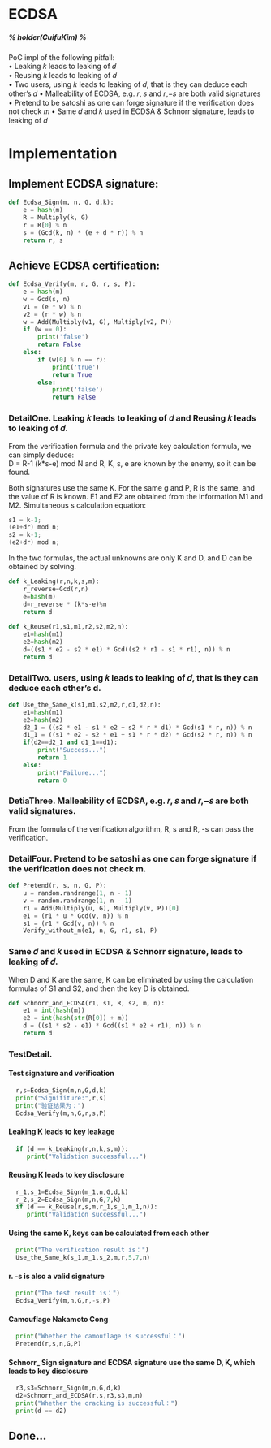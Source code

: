 # ECDSA
##### % holder(CuifuKim) %  
PoC impl of the following pitfall:  
• Leaking 𝑘 leads to leaking of 𝑑   
• Reusing 𝑘 leads to leaking of 𝑑  
• Two users, using 𝑘 leads to leaking of 𝑑, that is they can deduce each other’s 𝑑 • Malleability of ECDSA, e.g. 𝑟, 𝑠 and 𝑟,−𝑠 are both valid 
signatures  
• Pretend to be satoshi as one can forge signature if the verification does not check 𝑚 • Same 𝑑 and 𝑘 used in ECDSA & Schnorr signature, leads to 
leaking of 𝑑  

# Implementation
## Implement ECDSA signature:   
```python
def Ecdsa_Sign(m, n, G, d,k):
    e = hash(m)
    R = Multiply(k, G)
    r = R[0] % n
    s = (Gcd(k, n) * (e + d * r)) % n
    return r, s
```
## Achieve ECDSA certification:
```python
def Ecdsa_Verify(m, n, G, r, s, P):
    e = hash(m)
    w = Gcd(s, n)
    v1 = (e * w) % n
    v2 = (r * w) % n
    w = Add(Multiply(v1, G), Multiply(v2, P))
    if (w == 0):
        print('false')
        return False
    else:
        if (w[0] % n == r):
            print('true')
            return True
        else:
            print('false')
            return False
```

### DetailOne. Leaking 𝑘 leads to leaking of 𝑑 and Reusing 𝑘 leads to leaking of 𝑑.  
From the verification formula and the private key calculation formula, we can simply deduce:  
D = R-1 (k*s-e) mod N and R, K, s, e are known by the enemy, so it can be found.  

Both signatures use the same K. For the same g and P, R is the same, and the value of R is known. E1 and E2 are obtained from the information M1 and M2.
Simultaneous s calculation equation:
```c
s1 = k-1;  
(e1+dr) mod n;
s2 = k-1;
(e2+dr) mod n;
```
In the two formulas, the actual unknowns are only K and D, and D can be obtained by solving.  

```python
def k_Leaking(r,n,k,s,m):
    r_reverse=Gcd(r,n)
    e=hash(m)
    d=r_reverse * (k*s-e)%n
    return d
    
def k_Reuse(r1,s1,m1,r2,s2,m2,n):
    e1=hash(m1)
    e2=hash(m2)
    d=((s1 * e2 - s2 * e1) * Gcd((s2 * r1 - s1 * r1), n)) % n
    return d
```
### DetailTwo. users, using 𝑘 leads to leaking of 𝑑, that is they can deduce each other’s d.
```python
def Use_the_Same_k(s1,m1,s2,m2,r,d1,d2,n):
    e1=hash(m1)
    e2=hash(m2)
    d2_1 = ((s2 * e1 - s1 * e2 + s2 * r * d1) * Gcd(s1 * r, n)) % n
    d1_1 = ((s1 * e2 - s2 * e1 + s1 * r * d2) * Gcd(s2 * r, n)) % n
    if(d2==d2_1 and d1_1==d1):
        print("Success...")
        return 1
    else:
        print("Failure...")
        return 0
```
### DetiaThree. Malleability of ECDSA, e.g. 𝑟, 𝑠 and 𝑟,−𝑠 are both valid signatures.
From the formula of the verification algorithm, R, s and R, -s can pass the verification.
### DetailFour. Pretend to be satoshi as one can forge signature if the verification does not check m.
```python
def Pretend(r, s, n, G, P):
    u = random.randrange(1, n - 1)
    v = random.randrange(1, n - 1)
    r1 = Add(Multiply(u, G), Multiply(v, P))[0]
    e1 = (r1 * u * Gcd(v, n)) % n
    s1 = (r1 * Gcd(v, n)) % n
    Verify_without_m(e1, n, G, r1, s1, P)
```
### Same 𝑑 and 𝑘 used in ECDSA & Schnorr signature, leads to leaking of 𝑑.
When D and K are the same, K can be eliminated by using the calculation formulas of S1 and S2, and then the key D is obtained.  
```python
def Schnorr_and_ECDSA(r1, s1, R, s2, m, n):
    e1 = int(hash(m))
    e2 = int(hash(str(R[0]) + m))
    d = ((s1 * s2 - e1) * Gcd((s1 * e2 + r1), n)) % n
    return d
```

### TestDetail.

#### Test signature and verification
```python
  r,s=Ecdsa_Sign(m,n,G,d,k)
  print("Signifiture:",r,s)
  print("验证结果为：")
  Ecdsa_Verify(m,n,G,r,s,P)
```
#### Leaking K leads to key leakage
```python
  if (d == k_Leaking(r,n,k,s,m)):
     print("Validation successful...")
```
#### Reusing K leads to key disclosure
```python
  r_1,s_1=Ecdsa_Sign(m_1,n,G,d,k)
  r_2,s_2=Ecdsa_Sign(m,n,G,7,k)
  if (d == k_Reuse(r,s,m,r_1,s_1,m_1,n)):
     print("Validation successful...")
```
#### Using the same K, keys can be calculated from each other
```python
  print("The verification result is：")
  Use_the_Same_k(s_1,m_1,s_2,m,r,5,7,n)
```
#### r. -s is also a valid signature
```python
  print("The test result is：")
  Ecdsa_Verify(m,n,G,r,-s,P)
```
#### Camouflage Nakamoto Cong
```python
  print("Whether the camouflage is successful：")
  Pretend(r,s,n,G,P)
```
#### Schnorr_ Sign signature and ECDSA signature use the same D, K, which leads to key disclosure
```python
  r3,s3=Schnorr_Sign(m,n,G,d,k)
  d2=Schnorr_and_ECDSA(r,s,r3,s3,m,n)
  print("Whether the cracking is successful：")
  print(d == d2)
```

## Done...
